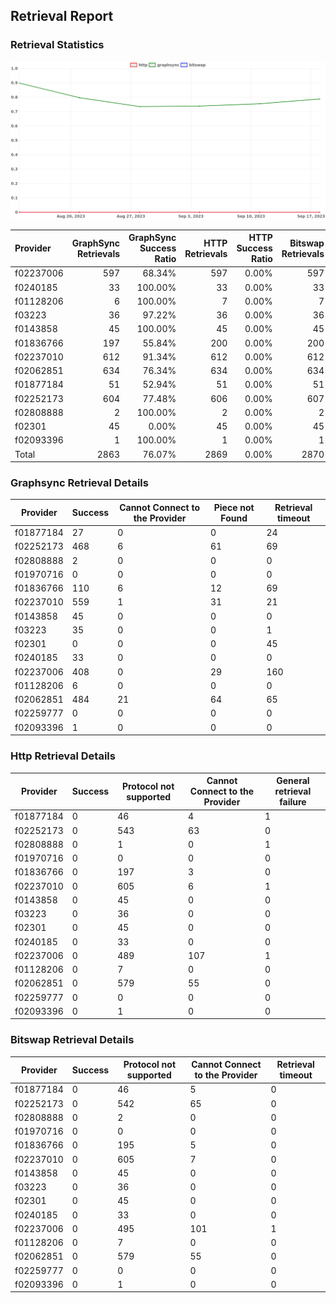 ## Retrieval Report
### Retrieval Statistics
<img src="https://raw.githubusercontent.com/data-preservation-programs/filplus-checker-assets/main/filecoin-project/filecoin-plus-large-datasets/issues/2094/1695174343358.png"/>

| Provider  | GraphSync Retrievals | GraphSync Success Ratio | HTTP Retrievals | HTTP Success Ratio | Bitswap Retrievals | Bitswap Success Ratio |
| :-------- | -------------------: | ----------------------: | --------------: | -----------------: | -----------------: | --------------------: |
| f02237006 |                  597 |                  68.34% |             597 |              0.00% |                597 |                 0.00% |
| f0240185  |                   33 |                 100.00% |              33 |              0.00% |                 33 |                 0.00% |
| f01128206 |                    6 |                 100.00% |               7 |              0.00% |                  7 |                 0.00% |
| f03223    |                   36 |                  97.22% |              36 |              0.00% |                 36 |                 0.00% |
| f0143858  |                   45 |                 100.00% |              45 |              0.00% |                 45 |                 0.00% |
| f01836766 |                  197 |                  55.84% |             200 |              0.00% |                200 |                 0.00% |
| f02237010 |                  612 |                  91.34% |             612 |              0.00% |                612 |                 0.00% |
| f02062851 |                  634 |                  76.34% |             634 |              0.00% |                634 |                 0.00% |
| f01877184 |                   51 |                  52.94% |              51 |              0.00% |                 51 |                 0.00% |
| f02252173 |                  604 |                  77.48% |             606 |              0.00% |                607 |                 0.00% |
| f02808888 |                    2 |                 100.00% |               2 |              0.00% |                  2 |                 0.00% |
| f02301    |                   45 |                   0.00% |              45 |              0.00% |                 45 |                 0.00% |
| f02093396 |                    1 |                 100.00% |               1 |              0.00% |                  1 |                 0.00% |
| Total     |                 2863 |                  76.07% |            2869 |              0.00% |               2870 |                 0.00% |

### Graphsync Retrieval Details
| Provider  | Success | Cannot Connect to the Provider | Piece not Found | Retrieval timeout |
| --------- | ------- | ------------------------------ | --------------- | ----------------- |
| f01877184 | 27      | 0                              | 0               | 24                |
| f02252173 | 468     | 6                              | 61              | 69                |
| f02808888 | 2       | 0                              | 0               | 0                 |
| f01970716 | 0       | 0                              | 0               | 0                 |
| f01836766 | 110     | 6                              | 12              | 69                |
| f02237010 | 559     | 1                              | 31              | 21                |
| f0143858  | 45      | 0                              | 0               | 0                 |
| f03223    | 35      | 0                              | 0               | 1                 |
| f02301    | 0       | 0                              | 0               | 45                |
| f0240185  | 33      | 0                              | 0               | 0                 |
| f02237006 | 408     | 0                              | 29              | 160               |
| f01128206 | 6       | 0                              | 0               | 0                 |
| f02062851 | 484     | 21                             | 64              | 65                |
| f02259777 | 0       | 0                              | 0               | 0                 |
| f02093396 | 1       | 0                              | 0               | 0                 |

### Http Retrieval Details
| Provider  | Success | Protocol not supported | Cannot Connect to the Provider | General retrieval failure |
| --------- | ------- | ---------------------- | ------------------------------ | ------------------------- |
| f01877184 | 0       | 46                     | 4                              | 1                         |
| f02252173 | 0       | 543                    | 63                             | 0                         |
| f02808888 | 0       | 1                      | 0                              | 1                         |
| f01970716 | 0       | 0                      | 0                              | 0                         |
| f01836766 | 0       | 197                    | 3                              | 0                         |
| f02237010 | 0       | 605                    | 6                              | 1                         |
| f0143858  | 0       | 45                     | 0                              | 0                         |
| f03223    | 0       | 36                     | 0                              | 0                         |
| f02301    | 0       | 45                     | 0                              | 0                         |
| f0240185  | 0       | 33                     | 0                              | 0                         |
| f02237006 | 0       | 489                    | 107                            | 1                         |
| f01128206 | 0       | 7                      | 0                              | 0                         |
| f02062851 | 0       | 579                    | 55                             | 0                         |
| f02259777 | 0       | 0                      | 0                              | 0                         |
| f02093396 | 0       | 1                      | 0                              | 0                         |

### Bitswap Retrieval Details
| Provider  | Success | Protocol not supported | Cannot Connect to the Provider | Retrieval timeout |
| --------- | ------- | ---------------------- | ------------------------------ | ----------------- |
| f01877184 | 0       | 46                     | 5                              | 0                 |
| f02252173 | 0       | 542                    | 65                             | 0                 |
| f02808888 | 0       | 2                      | 0                              | 0                 |
| f01970716 | 0       | 0                      | 0                              | 0                 |
| f01836766 | 0       | 195                    | 5                              | 0                 |
| f02237010 | 0       | 605                    | 7                              | 0                 |
| f0143858  | 0       | 45                     | 0                              | 0                 |
| f03223    | 0       | 36                     | 0                              | 0                 |
| f02301    | 0       | 45                     | 0                              | 0                 |
| f0240185  | 0       | 33                     | 0                              | 0                 |
| f02237006 | 0       | 495                    | 101                            | 1                 |
| f01128206 | 0       | 7                      | 0                              | 0                 |
| f02062851 | 0       | 579                    | 55                             | 0                 |
| f02259777 | 0       | 0                      | 0                              | 0                 |
| f02093396 | 0       | 1                      | 0                              | 0                 |
